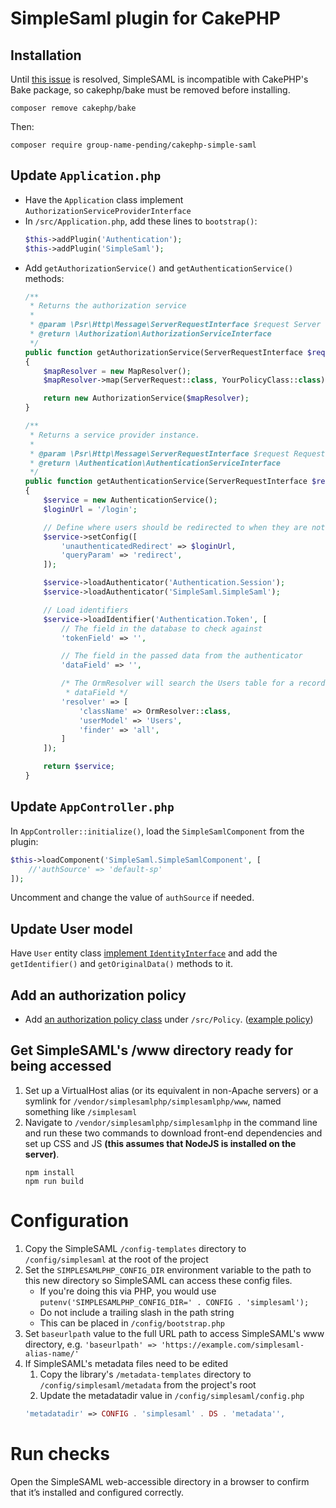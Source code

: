 # SimpleSaml plugin for CakePHP

## Installation

Until [this issue](https://github.com/simplesamlphp/simplesamlphp/issues/1273) is resolved, SimpleSAML is incompatible
with CakePHP's Bake package, so cakephp/bake must be removed before installing.
```
composer remove cakephp/bake
```
Then:
```
composer require group-name-pending/cakephp-simple-saml
```

## Update `Application.php`
- Have the `Application` class implement `AuthorizationServiceProviderInterface`
- In `/src/Application.php`, add these lines to `bootstrap()`:
    ```php
    $this->addPlugin('Authentication');
    $this->addPlugin('SimpleSaml');
    ```
- Add `getAuthorizationService()` and `getAuthenticationService()` methods:
    ```php
    /**
     * Returns the authorization service
     *
     * @param \Psr\Http\Message\ServerRequestInterface $request Server request
     * @return \Authorization\AuthorizationServiceInterface
     */
    public function getAuthorizationService(ServerRequestInterface $request): AuthorizationServiceInterface
    {
        $mapResolver = new MapResolver();
        $mapResolver->map(ServerRequest::class, YourPolicyClass::class);

        return new AuthorizationService($mapResolver);
    }

    /**
     * Returns a service provider instance.
     *
     * @param \Psr\Http\Message\ServerRequestInterface $request Request
     * @return \Authentication\AuthenticationServiceInterface
     */
    public function getAuthenticationService(ServerRequestInterface $request): AuthenticationServiceInterface
    {
        $service = new AuthenticationService();
        $loginUrl = '/login';

        // Define where users should be redirected to when they are not authenticated
        $service->setConfig([
            'unauthenticatedRedirect' => $loginUrl,
            'queryParam' => 'redirect',
        ]);

        $service->loadAuthenticator('Authentication.Session');
        $service->loadAuthenticator('SimpleSaml.SimpleSaml');

        // Load identifiers
        $service->loadIdentifier('Authentication.Token', [
            // The field in the database to check against
            'tokenField' => '',

            // The field in the passed data from the authenticator
            'dataField' => '',

            /* The OrmResolver will search the Users table for a record with a tokenField with the same value as
             * dataField */
            'resolver' => [
                'className' => OrmResolver::class,
                'userModel' => 'Users',
                'finder' => 'all',
            ]
        ]);

        return $service;
    }
    ```

## Update `AppController.php`
In `AppController::initialize()`, load the `SimpleSamlComponent` from the plugin:
```php
$this->loadComponent('SimpleSaml.SimpleSamlComponent', [
    //'authSource' => 'default-sp'
]);
```
Uncomment and change the value of `authSource` if needed.

## Update User model
Have `User` entity class
[implement `IdentityInterface`](https://book.cakephp.org/authentication/2/en/identity-object.html#implementing-the-identityinterface-on-your-user-class)
and add the `getIdentifier()` and `getOriginalData()` methods to it.

## Add an authorization policy
 - Add [an authorization policy class](https://book.cakephp.org/authorization/2/en/policies.html) under `/src/Policy`.
   ([example policy](https://github.com/BallStateCBER/datacenter-plugin-cakephp4/blob/master/src/Policy/RequestPolicy.php))

## Get SimpleSAML's /www directory ready for being accessed
1. Set up a VirtualHost alias (or its equivalent in non-Apache servers) or a symlink for
   `/vendor/simplesamlphp/simplesamlphp/www`, named something like `/simplesaml`
2. Navigate to `/vendor/simplesamlphp/simplesamlphp` in the command line and run these two commands to download
   front-end dependencies and set up CSS and JS **(this assumes that NodeJS is installed on the server)**.
   ```
   npm install
   npm run build
   ```

# Configuration
1. Copy the SimpleSAML `/config-templates` directory to `/config/simplesaml` at the root of the project
2. Set the `SIMPLESAMLPHP_CONFIG_DIR` environment variable to the path to this new directory so SimpleSAML can access
   these config files.
   - If you're doing this via PHP, you would use `putenv('SIMPLESAMLPHP_CONFIG_DIR=' . CONFIG . 'simplesaml');`
   - Do not include a trailing slash in the path string
   - This can be placed in `/config/bootstrap.php`
3. Set `baseurlpath` value to the full URL path to access SimpleSAML's www directory, e.g.
   `'baseurlpath' => 'https://example.com/simplesaml-alias-name/'`
4. If SimpleSAML's metadata files need to be edited
   1. Copy the library's `/metadata-templates` directory to `/config/simplesaml/metadata` from the project's root
   2. Update the metadatadir value in `/config/simplesaml/config.php`
   ```php
   'metadatadir' => CONFIG . 'simplesaml' . DS . 'metadata'',
   ```
# Run checks
Open the SimpleSAML web-accessible directory in a browser to confirm that it’s installed and configured correctly.
